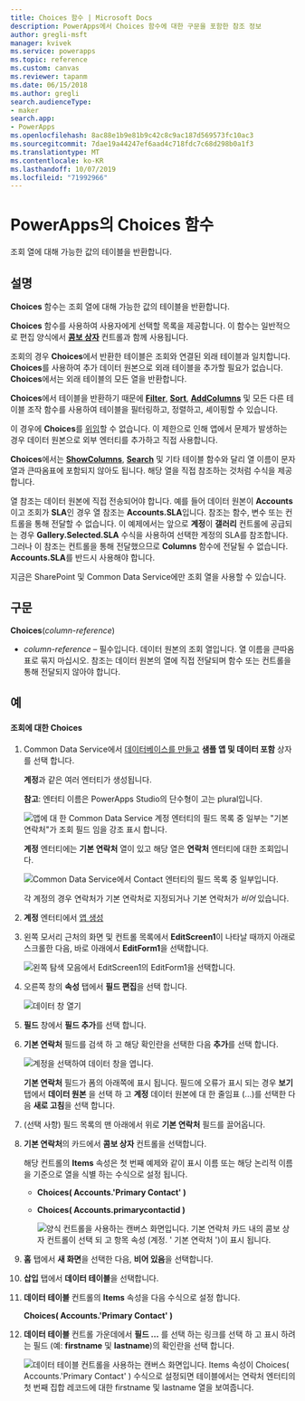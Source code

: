 ```yaml
---
title: Choices 함수 | Microsoft Docs
description: PowerApps에서 Choices 함수에 대한 구문을 포함한 참조 정보
author: gregli-msft
manager: kvivek
ms.service: powerapps
ms.topic: reference
ms.custom: canvas
ms.reviewer: tapanm
ms.date: 06/15/2018
ms.author: gregli
search.audienceType:
- maker
search.app:
- PowerApps
ms.openlocfilehash: 8ac88e1b9e81b9c42c8c9ac187d569573fc10ac3
ms.sourcegitcommit: 7dae19a44247ef6aad4c718fdc7c68d298b0a1f3
ms.translationtype: MT
ms.contentlocale: ko-KR
ms.lasthandoff: 10/07/2019
ms.locfileid: "71992966"
---
```

# <a name="choices-function-in-powerapps"></a>PowerApps의 Choices 함수
조회 열에 대해 가능한 값의 테이블을 반환합니다.

## <a name="description"></a>설명
**Choices** 함수는 조회 열에 대해 가능한 값의 테이블을 반환합니다.  

**Choices** 함수를 사용하여 사용자에게 선택할 목록을 제공합니다. 이 함수는 일반적으로 편집 양식에서 [**콤보 상자**](../controls/control-combo-box.md) 컨트롤과 함께 사용됩니다.

조회의 경우 **Choices**에서 반환한 테이블은 조회와 연결된 외래 테이블과 일치합니다. **Choices**를 사용하여 추가 데이터 원본으로 외래 테이블을 추가할 필요가 없습니다. **Choices**에서는 외래 테이블의 모든 열을 반환합니다.

**Choices**에서 테이블을 반환하기 때문에 [**Filter**](function-filter-lookup.md), [**Sort**](function-sort.md), [**AddColumns**](function-table-shaping.md) 및 모든 다른 테이블 조작 함수를 사용하여 테이블을 필터링하고, 정렬하고, 셰이핑할 수 있습니다. 

이 경우에 **Choices**를 [위임](../delegation-overview.md)할 수 없습니다. 이 제한으로 인해 앱에서 문제가 발생하는 경우 데이터 원본으로 외부 엔터티를 추가하고 직접 사용합니다. 

**Choices**에서는 [**ShowColumns**](function-table-shaping.md), [**Search**](function-filter-lookup.md) 및 기타 테이블 함수와 달리 열 이름이 문자열과 큰따옴표에 포함되지 않아도 됩니다. 해당 열을 직접 참조하는 것처럼 수식을 제공합니다.

열 참조는 데이터 원본에 직접 전송되어야 합니다. 예를 들어 데이터 원본이 **Accounts**이고 조회가 **SLA**인 경우 열 참조는 **Accounts.SLA**입니다. 참조는 함수, 변수 또는 컨트롤을 통해 전달할 수 없습니다. 이 예제에서는 앞으로 **계정**이 **갤러리** 컨트롤에 공급되는 경우 **Gallery.Selected.SLA** 수식을 사용하여 선택한 계정의 SLA를 참조합니다. 그러나 이 참조는 컨트롤을 통해 전달했으므로 **Columns** 함수에 전달될 수 없습니다. **Accounts.SLA**를 반드시 사용해야 합니다.

지금은 SharePoint 및 Common Data Service에만 조회 열을 사용할 수 있습니다.

## <a name="syntax"></a>구문
**Choices**(*column-reference*)

* *column-reference* – 필수입니다.  데이터 원본의 조회 열입니다. 열 이름을 큰따옴표로 묶지 마십시오. 참조는 데이터 원본의 열에 직접 전달되며 함수 또는 컨트롤을 통해 전달되지 않아야 합니다.

## <a name="examples"></a>예

#### <a name="choices-for-a-lookup"></a>조회에 대한 Choices

1. Common Data Service에서 [데이터베이스를 만들고](../../../administrator/create-database.md) **샘플 앱 및 데이터 포함** 상자를 선택 합니다.

    **계정**과 같은 여러 엔터티가 생성됩니다.

    **참고**: 엔터티 이름은 PowerApps Studio의 단수형이 고는 plural입니다.

    ![앱에 대 한 Common Data Service 계정 엔터티의 필드 목록 중 일부는 "기본 연락처"가 조회 필드 임을 강조 표시 합니다.](media/function-choices/entity-account.png)

    **계정** 엔터티에는 **기본 연락처** 열이 있고 해당 열은 **연락처** 엔터티에 대한 조회입니다.  

    ![Common Data Service에서 Contact 엔터티의 필드 목록 중 일부입니다.](media/function-choices/entity-contact.png)

    각 계정의 경우 연락처가 기본 연락처로 지정되거나 기본 연락처가 *비어* 있습니다.

1. **계정** 엔터티에서 [앱 생성](../data-platform-create-app.md)

1. 왼쪽 모서리 근처의 화면 및 컨트롤 목록에서 **EditScreen1**이 나타날 때까지 아래로 스크롤한 다음, 바로 아래에서 **EditForm1**을 선택합니다.

    ![왼쪽 탐색 모음에서 EditScreen1의 EditForm1을 선택합니다.](media/function-choices/select-editform.png)

1. 오른쪽 창의 **속성** 탭에서 **필드 편집**을 선택 합니다.

    ![데이터 창 열기](media/function-choices/open-data-pane.png)

1. **필드** 창에서 **필드 추가**를 선택 합니다.

1. **기본 연락처** 필드를 검색 하 고 해당 확인란을 선택한 다음 **추가**를 선택 합니다.

    ![계정을 선택하여 데이터 창을 엽니다.](media/function-choices/field-list.png)

    **기본 연락처** 필드가 폼의 아래쪽에 표시 됩니다. 필드에 오류가 표시 되는 경우 **보기** 탭에서 **데이터 원본** 을 선택 하 고 **계정** 데이터 원본에 대 한 줄임표 (...)를 선택한 다음 **새로 고침**을 선택 합니다.

1. (선택 사항) 필드 목록의 맨 아래에서 위로 **기본 연락처** 필드를 끌어옵니다.

1. **기본 연락처**의 카드에서 **콤보 상자** 컨트롤을 선택합니다.

    해당 컨트롤의 **Items** 속성은 첫 번째 예제와 같이 표시 이름 또는 해당 논리적 이름을 기준으로 열을 식별 하는 수식으로 설정 됩니다.

   - **Choices( Accounts.'Primary Contact' )**
   - **Choices( Accounts.primarycontactid )**

     ![양식 컨트롤을 사용하는 캔버스 화면입니다. 기본 연락처 카드 내의 콤보 상자 컨트롤이 선택 되 고 항목 속성 (계정. ' 기본 연락처 ')이 표시 됩니다.](media/function-choices/accounts-primary-contact.png)

1. **홈** 탭에서 **새 화면**을 선택한 다음, **비어 있음**을 선택합니다.

1. **삽입** 탭에서 **데이터 테이블**을 선택합니다.

1. **데이터 테이블** 컨트롤의 **Items** 속성을 다음 수식으로 설정 합니다.

     **Choices( Accounts.'Primary Contact' )**

1. **데이터 테이블** 컨트롤 가운데에서 **필드 ...** 를 선택 하는 링크를 선택 하 고 표시 하려는 필드 (예: **firstname** 및 **lastname**)의 확인란을 선택 합니다.

     ![데이터 테이블 컨트롤을 사용하는 캔버스 화면입니다. Items 속성이 Choices( Accounts.'Primary Contact' ) 수식으로 설정되면 테이블에서는 연락처 엔터티의 첫 번째 집합 레코드에 대한 firstname 및 lastname 열을 보여줍니다.](media/function-choices/full-accounts-pc.png)